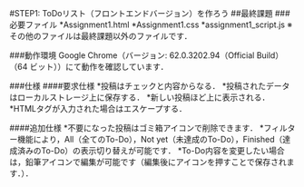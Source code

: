 #STEP1: ToDoリスト（フロントエンドバージョン）を作ろう
##最終課題
###必要ファイル
*Assignment1.html
*Assignment1.css
*assignment1_script.js
※その他のファイルは最終課題以外のファイルです．

###動作環境
Google Chrome（バージョン: 62.0.3202.94（Official Build） （64 ビット））にて動作を確認しています．

###仕様
####要求仕様
*投稿はチェックと内容からなる．
*投稿されたデータはローカルストレージ上に保存する．
*新しい投稿ほど上に表示される．
*HTMLタグが入力された場合はエスケープする．

####追加仕様
*不要になった投稿はゴミ箱アイコンで削除できます．
*フィルター機能により，All（全てのTo-Do），Not yet（未達成のTo-Do），Finished（達成済みのTo-Do）の表示切り替えが可能です．
*To-Do内容を変更したい場合は，鉛筆アイコンで編集が可能です（編集後にアイコンを押すことで保存されます．）．
